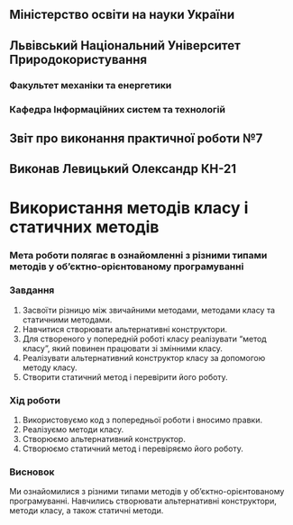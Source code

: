 ## Міністерство освіти на науки України
## Львівський Національний Університет Природокористування
### Факультет механіки та енергетики
### Кафедра Інформаційних систем та технологій

## Звіт про виконання практичної роботи №7

## Виконав Левицький Олександр КН-21
# Використання методів класу і статичних методів

### Мета роботи полягає в ознайомленні з різними типами методів у об’єктно-орієнтованому програмуванні

### Завдання
1. Засвоїти різницю між звичайними методами, методами класу та статичними методами.
2. Навчитися створювати альтернативні конструктори.
3. Для створеного у попередній роботі класу реалізувати “метод класу”,
який повинен працювати зі змінними класу.
4. Реалізувати альтернативний конструктор класу за допомогою методу
класу.
5. Створити статичний метод і перевірити його роботу.

### Хід роботи
1. Використовуємо код з попередньої роботи і вносимо правки.
2. Реалізуємо методи класу.
3. Створюємо альтернативний конструктор.
4. Створюємо статичний метод і перевіряємо його роботу.

### Висновок
Ми ознайомилися з різними типами методів у об’єктно-орієнтованому програмуванні. Навчились створювати альтернативні конструктори, методи класу, а також статичні методи.
